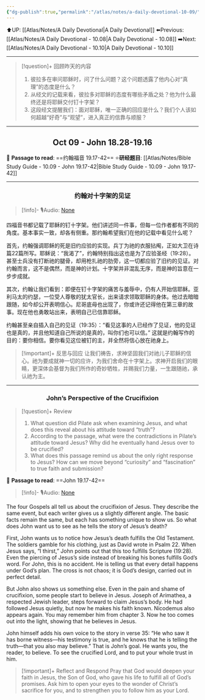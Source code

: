 ```yaml
---
{"dg-publish":true,"permalink":"/atlas/notes/a-daily-devotional-10-09/"}
---
```


 ⬆️UP: [[Atlas/Notes/A Daily Devotional\|A Daily Devotional]]
⬅️Previous: [[Atlas/Notes/A Daily Devotional - 10.08\|A Daily Devotional - 10.08]]
➡️Next: [[Atlas/Notes/A Daily Devotional - 10.10\|A Daily Devotional - 10.10]]

---

> [!question]+ 回顾昨天的内容
> 1.  彼拉多在审问耶稣时，问了什么问题？这个问题透露了他内心对“真理”的态度是什么？
> 2. 从经文的记载来看，彼拉多对耶稣的态度有哪些矛盾之处？他为什么最终还是将耶稣交付钉十字架？
> 3. 这段经文提醒我们：面对耶稣，唯一正确的回应是什么？我们个人该如何超越“好奇”与“观望”，进入真正的信靠与顺服？

---
## <center>Oct 09 - John 18.28-19.16</center>

📖 **Passage to read**: ==约翰福音 19.17-42==
⭐**研经题目**: [[Atlas/Notes/Bible Study Guide - 10.09 - John 19.17-42\|Bible Study Guide - 10.09 - John 19.17-42]]

---
### <center>约翰对十字架的见证</center>

> [!info]- 🎙️Audio: [None]()

四福音书都记载了耶稣的钉十字架。他们讲述同一件事，但每一位作者都有不同的角度。基本事实一致，却各有侧重。那约翰希望我们在他的记载中看见什么呢？

首先，约翰强调耶稣的死是旧约应验的实现。兵丁为祂的衣服拈阄，正如大卫在诗篇22篇所写。耶稣说：“我渴了”，约翰特别指出这也是为了应验圣经（19:28）。甚至士兵没有打断祂的腿骨，却用枪扎祂的肋旁，这一切都应验了旧约的见证。对约翰而言，这不是偶然，而是神的计划。十字架并非混乱无序，而是神的旨意在一步步成就。

其次，约翰让我们看到：即便在钉十字架的痛苦与羞辱中，仍有人开始信耶稣。亚利马太的约瑟，一位受人尊敬的犹太官长，出来请求领取耶稣的身体。他过去暗暗跟随，如今却公开表明信心。尼哥底母也出现了，你或许还记得他在第三章的故事。现在他也勇敢站出来，表明自己已信靠耶稣。

约翰甚至亲自插入自己的见证（19:35）：“看见这事的人已经作了见证，他的见证也是真的，并且他知道自己所说的是真的，叫你们也可以信。” 这就是约翰写作的目的：要你相信。要你看见这位被钉的主，并全然将信心放在祂身上。

> [!important]+ 反思与回应
让我们祷告，求神坚固我们对祂儿子耶稣的信心。祂为要成就神一切的应许，为我们舍命在十字架上。求神开启我们的眼睛，更深体会基督为我们所作的奇妙牺牲，并赐我们力量，一生跟随祂，承认祂为主。


---
### <center>John’s Perspective of the Crucifixion</center>

> [!question]+ Review
> 1. What question did Pilate ask when examining Jesus, and what does this reveal about his attitude toward “truth”?
> 2. According to the passage, what were the contradictions in Pilate’s attitude toward Jesus? Why did he eventually hand Jesus over to be crucified?
> 3. What does this passage remind us about the only right response to Jesus? How can we move beyond “curiosity” and “fascination” to true faith and submission?

📖 **Passage to read**: ==John 19.17-42==

> [!info]- 🎙️Audio: [None]()  

The four Gospels all tell us about the crucifixion of Jesus. They describe the same event, but each writer gives us a slightly different angle. The basic facts remain the same, but each has something unique to show us. So what does John want us to see as he tells the story of Jesus’s death?

First, John wants us to notice how Jesus’s death fulfills the Old Testament. The soldiers gamble for his clothing, just as David wrote in Psalm 22. When Jesus says, “I thirst,” John points out that this too fulfills Scripture (19:28). Even the piercing of Jesus’s side instead of breaking his bones fulfills God’s word. For John, this is no accident. He is telling us that every detail happens under God’s plan. The cross is not chaos; it is God’s design, carried out in perfect detail.

But John also shows us something else. Even in the pain and shame of crucifixion, some people start to believe in Jesus. Joseph of Arimathea, a respected Jewish leader, steps forward to claim Jesus’s body. He had followed Jesus quietly, but now he makes his faith known. Nicodemus also appears again. You may remember him from chapter 3. Now he too comes out into the light, showing that he believes in Jesus.

John himself adds his own voice to the story in verse 35: “He who saw it has borne witness—his testimony is true, and he knows that he is telling the truth—that you also may believe.” That is John’s goal. He wants you, the reader, to believe. To see the crucified Lord, and to put your whole trust in him.

> [!important]+ Reflect and Respond
Pray that God would deepen your faith in Jesus, the Son of God, who gave his life to fulfill all of God’s promises. Ask him to open your eyes to the wonder of Christ’s sacrifice for you, and to strengthen you to follow him as your Lord.



